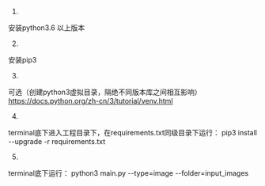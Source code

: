 1.
安装python3.6 以上版本

2. 
安装pip3 

3.
可选（创建python3虚拟目录，隔绝不同版本库之间相互影响）
https://docs.python.org/zh-cn/3/tutorial/venv.html

4.
terminal底下进入工程目录下，在requirements.txt同级目录下运行：
pip3 install --upgrade -r requirements.txt


5.
terminal底下运行：
python3 main.py --type=image --folder=input_images